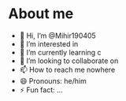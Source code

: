 # About me
- 👋 Hi, I’m @Mihir190405
- 👀 I’m interested in 
- 🌱 I’m currently learning c
- 💞️ I’m looking to collaborate on 
- 📫 How to reach me nowhere
- 😄 Pronouns: he/him
- ⚡ Fun fact: ...

